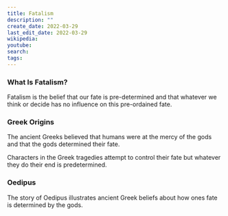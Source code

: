 ```yaml
---
title: Fatalism
description: ""
create_date: 2022-03-29
last_edit_date: 2022-03-29
wikipedia: 
youtube: 
search: 
tags:
---
```

### What Is Fatalism?
Fatalism is the belief that our fate is pre-determined and that whatever we think or decide has no influence on this pre-ordained fate.

### Greek Origins
The ancient Greeks believed that humans were at the mercy of the gods and that the gods determined their fate.

Characters in the Greek tragedies attempt to control their fate but whatever they do their end is predetermined.

### Oedipus
The story of Oedipus illustrates ancient Greek beliefs about how ones fate is determined by the gods.